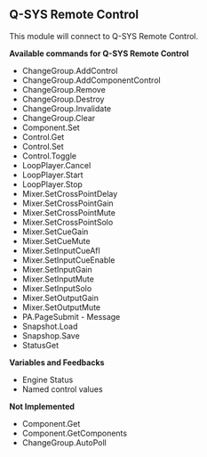 ## Q-SYS Remote Control

This module will connect to Q-SYS Remote Control.

**Available commands for Q-SYS Remote Control**

- ChangeGroup.AddControl
- ChangeGroup.AddComponentControl
- ChangeGroup.Remove
- ChangeGroup.Destroy
- ChangeGroup.Invalidate
- ChangeGroup.Clear
- Component.Set
- Control.Get
- Control.Set
- Control.Toggle
- LoopPlayer.Cancel
- LoopPlayer.Start
- LoopPlayer.Stop
- Mixer.SetCrossPointDelay
- Mixer.SetCrossPointGain
- Mixer.SetCrossPointMute
- Mixer.SetCrossPointSolo
- Mixer.SetCueGain
- Mixer.SetCueMute
- Mixer.SetInputCueAfl
- Mixer.SetInputCueEnable
- Mixer.SetInputGain
- Mixer.SetInputMute
- Mixer.SetInputSolo
- Mixer.SetOutputGain
- Mixer.SetOutputMute
- PA.PageSubmit - Message
- Snapshot.Load
- Snapshop.Save
- StatusGet

**Variables and Feedbacks**

- Engine Status
- Named control values

**Not Implemented**

- Component.Get
- Component.GetComponents
- ChangeGroup.AutoPoll
